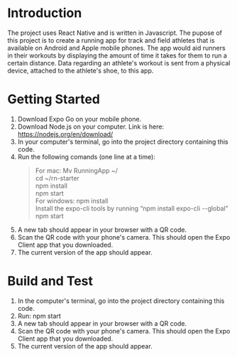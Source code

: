 # Introduction

The project uses React Native and is written in Javascript. The pupose of this project is to create a running app for track and field athletes that is available on Android and Apple mobile phones. The app would aid runners in their workouts by displaying the amount of time it takes for them to run a certain distance. Data regarding an athlete's workout is sent from a physical device, attached to the athlete's shoe, to this app.

# Getting Started

1.  Download Expo Go on your mobile phone.
2.  Download Node.js on your computer. Link is here: https://nodejs.org/en/download/
3.  In your computer's terminal, go into the project directory containing this code.
4.  Run the following comands (one line at a time):
    > For mac:
        Mv RunningApp ~/ <br />
        cd ~/rn-starter <br />
        npm install <br />
        npm start <br />
    > For windows:
        npm install <br />
        Install the expo-cli tools by running “npm install expo-cli --global”  <br />
        npm start <br />
5.  A new tab should appear in your browser with a QR code.
6.  Scan the QR code with your phone's camera. This should open the Expo Client app that you downloaded.
7.  The current version of the app should appear.

# Build and Test

1. In the computer's terminal, go into the project directory containing this code.
2. Run: npm start
3. A new tab should appear in your browser with a QR code.
4. Scan the QR code with your phone's camera. This should open the Expo Client app that you downloaded.
5. The current version of the app should appear.
